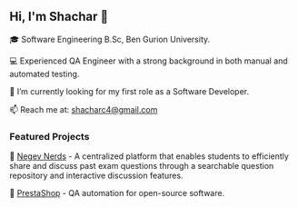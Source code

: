 ## Hi, I'm Shachar 👋  

🎓 Software Engineering B.Sc, Ben Gurion University.

💻 Experienced QA Engineer with a strong background in both manual and automated testing.

🔭 I’m currently looking for my first role as a Software Developer.

📫 Reach me at: [shacharc4@gmail.com](mailto:shacharc4@gmail.com)  

### Featured Projects  
🚀 [Negev Nerds](https://github.com/davidvolo/NegevNerds) - A centralized platform that enables students to efficiently share and discuss past exam questions through a searchable question repository and interactive discussion features.

🚀 [PrestaShop](https://github.com/shacharcohen7/PrestaShop) - QA automation for open-source software.


